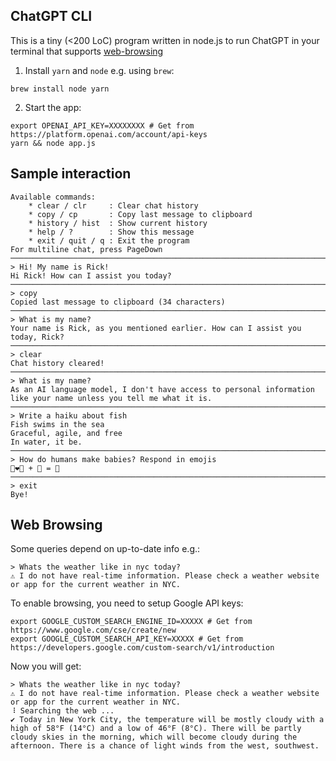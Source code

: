 ChatGPT CLI
---
This is a tiny (<200 LoC) program written in node.js to run ChatGPT in your terminal that supports [web-browsing](#web-browsing)

1. Install `yarn` and `node` e.g. using `brew`:
```shell
brew install node yarn
```

2. Start the app:
```shell
export OPENAI_API_KEY=XXXXXXXX # Get from https://platform.openai.com/account/api-keys
yarn && node app.js
```

## Sample interaction
```
Available commands:
    * clear / clr     : Clear chat history
    * copy / cp       : Copy last message to clipboard
    * history / hist  : Show current history
    * help / ?        : Show this message
    * exit / quit / q : Exit the program
For multiline chat, press PageDown
────────────────────────────────────────────────────────────────────────────────────
> Hi! My name is Rick!
Hi Rick! How can I assist you today?
────────────────────────────────────────────────────────────────────────────────────
> copy
Copied last message to clipboard (34 characters)
────────────────────────────────────────────────────────────────────────────────────
> What is my name?
Your name is Rick, as you mentioned earlier. How can I assist you today, Rick?
────────────────────────────────────────────────────────────────────────────────────
> clear
Chat history cleared!
────────────────────────────────────────────────────────────────────────────────────
> What is my name?
As an AI language model, I don't have access to personal information like your name unless you tell me what it is.
────────────────────────────────────────────────────────────────────────────────────
> Write a haiku about fish
Fish swims in the sea
Graceful, agile, and free
In water, it be.
────────────────────────────────────────────────────────────────────────────────────
> How do humans make babies? Respond in emojis
👨‍❤️‍️‍👩 + 💏️ = 👶
────────────────────────────────────────────────────────────────────────────────────
> exit
Bye!
```

## Web Browsing
Some queries depend on up-to-date info e.g.:
```
> Whats the weather like in nyc today?
⚠ I do not have real-time information. Please check a weather website or app for the current weather in NYC.
```
To enable browsing, you need to setup Google API keys:
```shell
export GOOGLE_CUSTOM_SEARCH_ENGINE_ID=XXXXX # Get from https://www.google.com/cse/create/new
export GOOGLE_CUSTOM_SEARCH_API_KEY=XXXXX # Get from https://developers.google.com/custom-search/v1/introduction
```

Now you will get:
```shell
> Whats the weather like in nyc today?
⚠ I do not have real-time information. Please check a weather website or app for the current weather in NYC.
⠸ Searching the web ...
✔ Today in New York City, the temperature will be mostly cloudy with a high of 58°F (14°C) and a low of 46°F (8°C). There will be partly cloudy skies in the morning, which will become cloudy during the afternoon. There is a chance of light winds from the west, southwest.
```